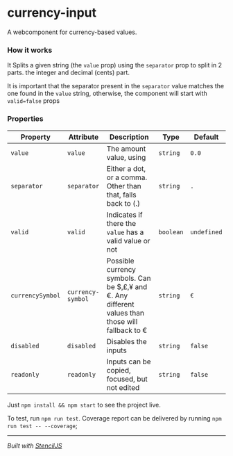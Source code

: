 # currency-input
A webcomponent for currency-based values.


### How it works
It Splits a given string (the `value` prop) using the `separator` prop
to split in 2 parts. the integer and decimal (cents) part.

It is important that the separator present in the `separator` value matches
the one found in the `value` string, otherwise, the component will start with
`valid=false` props

### Properties

|     Property     |      Attribute    |                                            Description                                            |   Type   |   Default   |
| ---------------- | ----------------- | ------------------------------------------------------------------------------------------------- | -------- | ----------- |
| `value`          | `value`           | The amount value, using                                                                           | `string` |    `0.0`    |
| `separator`      | `separator`       | Either a dot, or a comma. Other than that, falls back to (.)                                      | `string` |     `.`     |
| `valid`          | `valid`           | Indicates if there the `value` has a valid value or not                                           | `boolean`| `undefined` |
| `currencySymbol` | `currency-symbol` | Possible currency symbols. Can be $,£,¥ and €. Any different values than those will fallback to € | `string` |     `€`     |
| `disabled`       | `disabled`        | Disables the inputs                                                                               | `string` |   `false`   |
| `readonly`       | `readonly`        | Inputs can be copied, focused, but not edited                                                     | `string` |   `false`   |



Just `npm install && npm start` to see the project live.


To test, run `npm run test`.
Coverage report can be delivered by running `npm run test -- --coverage`;

----------------------------------------------


*Built with [StencilJS](https://stenciljs.com/)*

